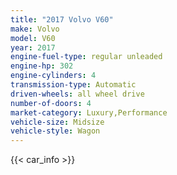 ```yaml
---
title: "2017 Volvo V60"
make: Volvo
model: V60
year: 2017
engine-fuel-type: regular unleaded
engine-hp: 302
engine-cylinders: 4
transmission-type: Automatic
driven-wheels: all wheel drive
number-of-doors: 4
market-category: Luxury,Performance
vehicle-size: Midsize
vehicle-style: Wagon
---
```


{{< car_info >}}
